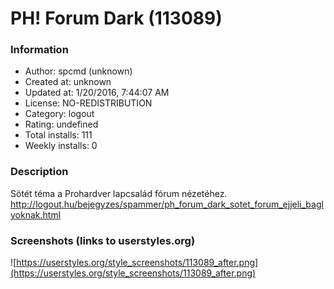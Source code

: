 # PH! Forum Dark (113089)

### Information
- Author: spcmd (unknown)
- Created at: unknown
- Updated at: 1/20/2016, 7:44:07 AM
- License: NO-REDISTRIBUTION
- Category: logout
- Rating: undefined
- Total installs: 111
- Weekly installs: 0


### Description
Sötét téma a Prohardver lapcsalád fórum nézetéhez.
http://logout.hu/bejegyzes/spammer/ph_forum_dark_sotet_forum_ejjeli_baglyoknak.html


### Screenshots (links to userstyles.org)
![https://userstyles.org/style_screenshots/113089_after.png](https://userstyles.org/style_screenshots/113089_after.png)


